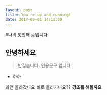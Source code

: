 ```yaml
---
layout: post
title: You're up and running!
date: 2017-09-01 14:11:00
---
```


#나의 첫번째 글입니다

## 안녕하세요

>반갑습니다. 인용문구 입니다

* 하하 


과연 올라갔나요 바로 올라가나요??
**강조를 해볼까요**
